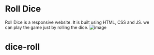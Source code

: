 # Roll Dice
Roll Dice is a responsive website. It is built using HTML, CSS and JS. we can play the game just by rolling the dice.
![image](https://user-images.githubusercontent.com/110153941/202479616-11badb8a-66e5-4c55-b7ae-2f336f7fd95e.png)
# dice-roll

